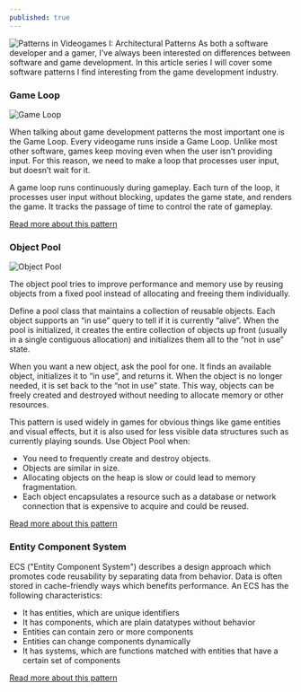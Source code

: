 ```yaml
---
published: true
---
```

![Patterns in Videogames I&#58; Architectural Patterns]({{site.baseurl}}/images/patterns-in-videogames-i-architectural-patterns.png)
As both a software developer and a gamer, I've always been interested on differences between software and game development. In this article series I will cover some software patterns I find interesting from the game development industry.

### Game Loop

![Game Loop](http://www.plantuml.com/plantuml/png/SoWkIImgAStDuT8eACfFJYqkzimhA2tHLD2rKz0eBKX9B4dLv88o8895gNafgKL0GGW3B8Ycrqh1p22je9ZB0QW2Q3G0)

When talking about game development patterns the most important one is the Game Loop. Every videogame runs inside a Game Loop. Unlike most other software, games keep moving even when the user isn’t providing input. For this reason, we need to make a loop that processes user input, but doesn’t wait for it. 

A game loop runs continuously during gameplay. Each turn of the loop, it processes user input without blocking, updates the game state, and renders the game. It tracks the passage of time to control the rate of gameplay.

[Read more about this pattern](http://gameprogrammingpatterns.com/game-loop.html)

### Object Pool 
![Object Pool](http://www.plantuml.com/plantuml/png/XSqn2i9048NXVaynfB7o0Y8XeBqMNc2IVMhCxaoOsKLoUmE2HHhx_tklyy9MQax1fr5cDixqWC36uJpwd7WXJJ6SLBnc6ErRQYxz2qEvggRZhMteGEoJqrsD3DMvJ_WMOLkk-3UqCaEf9hvHVxuC2UpOAde_8HGLBhj20aHYMR8QGWU9DQSF)

The object pool tries to improve performance and memory use by reusing objects from a fixed pool instead of allocating and freeing them individually.

Define a pool class that maintains a collection of reusable objects. Each object supports an “in use” query to tell if it is currently “alive”. When the pool is initialized, it creates the entire collection of objects up front (usually in a single contiguous allocation) and initializes them all to the “not in use” state.

When you want a new object, ask the pool for one. It finds an available object, initializes it to “in use”, and returns it. When the object is no longer needed, it is set back to the “not in use” state. This way, objects can be freely created and destroyed without needing to allocate memory or other resources.

This pattern is used widely in games for obvious things like game entities and visual effects, but it is also used for less visible data structures such as currently playing sounds. Use Object Pool when:
* You need to frequently create and destroy objects.
* Objects are similar in size.
* Allocating objects on the heap is slow or could lead to memory fragmentation.
* Each object encapsulates a resource such as a database or network connection that is expensive to acquire and could be reused.

[Read more about this pattern](http://gameprogrammingpatterns.com/object-pool.html)

### Entity Component System

ECS ("Entity Component System") describes a design approach which promotes code reusability by separating data from behavior. Data is often stored in cache-friendly ways which benefits performance. An ECS has the following characteristics:

* It has entities, which are unique identifiers
* It has components, which are plain datatypes without behavior
* Entities can contain zero or more components
* Entities can change components dynamically
* It has systems, which are functions matched with entities that have a certain set of components

[Read more about this pattern](https://github.com/SanderMertens/ecs-faq)
